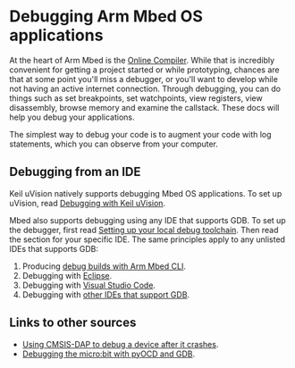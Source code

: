 # Debugging Arm Mbed OS applications

At the heart of Arm Mbed is the [Online Compiler](../build-tools/mbed-online-compiler.html). While that is incredibly convenient for getting a project started or while prototyping, chances are that at some point you'll miss a debugger, or you'll want to develop while not having an active internet connection. Through debugging, you can do things such as set breakpoints, set watchpoints, view registers, view disassembly, browse memory and examine the callstack. These docs will help you debug your applications.

The simplest way to debug your code is to augment your code with log statements, which you can observe from your computer.

## Debugging from an IDE

Keil uVision natively supports debugging Mbed OS applications. To set up uVision, read [Debugging with Keil uVision](../debug-test/keil-uvision.html).

Mbed also supports debugging using any IDE that supports GDB. To set up the debugger, first read [Setting up your local debug toolchain](setting-up-a-local-debug-toolchain.html). Then read the section for your specific IDE. The same principles apply to any unlisted IDEs that supports GDB:

1. Producing [debug builds with Arm Mbed CLI](../program-setup/debug-builds-cli.html).
1. Debugging with [Eclipse](../debug-test/third-party-tools.html).
1. Debugging with [Visual Studio Code](../debug-test/visual-studio-code.html).
1. Debugging with [other IDEs that support GDB](../debug-test/index.html).

## Links to other sources

- [Using CMSIS-DAP to debug a device after it crashes](https://os.mbed.com/blog/entry/Post-mortem-debugging-with-ARM-mbed/).
- [Debugging the micro:bit with pyOCD and GDB](../debug-test/debug-microbit.html).
